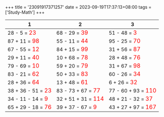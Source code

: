 +++ 
title = '23091917371257' 
date = 2023-09-19T17:37:13+08:00 
tags = ['Study-Math'] 
+++ 

1 | 2 | 3 
-- | -- | -- 
28 - 5 = <font color=red size=4>23</font> | 68 - 29 = <font color=red size=4>39</font> | 51 - 48 = <font color=red size=4>3</font> 
87 + 11 = <font color=red size=4>98</font> | 55 - 11 = <font color=red size=4>44</font> | 95 - 25 = <font color=red size=4>70</font> 
67 - 55 = <font color=red size=4>12</font> | 84 + 15 = <font color=red size=4>99</font> | 31 + 56 = <font color=red size=4>87</font> 
29 + 11 = <font color=red size=4>40</font> | 10 + 68 = <font color=red size=4>78</font> | 28 + 48 = <font color=red size=4>76</font> 
79 - 69 = <font color=red size=4>10</font> | 59 + 20 = <font color=red size=4>79</font> | 31 + 67 = <font color=red size=4>98</font> 
83 - 21 = <font color=red size=4>62</font> | 50 + 33 = <font color=red size=4>83</font> | 60 - 26 = <font color=red size=4>34</font> 
28 + 36 = <font color=red size=4>64</font> | 13 + 48 = <font color=red size=4>61</font> | 6 + 26 = <font color=red size=4>32</font> 
38 + 36 - 51 = <font color=red size=4>23</font> | 83 - 73 + 67 = <font color=red size=4>77</font> | 77 - 60 + 93 = <font color=red size=4>110</font> 
34 - 11 - 14 = <font color=red size=4>9</font> | 32 + 51 + 31 = <font color=red size=4>114</font> | 48 + 21 - 32 = <font color=red size=4>37</font> 
65 + 29 - 18 = <font color=red size=4>76</font> | 39 + 37 - 67 = <font color=red size=4>9</font> | 43 + 27 + 97 = <font color=red size=4>167</font> 

